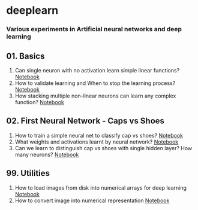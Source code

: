 # deeplearn
### Various experiments in Artificial neural networks and deep learning

## 01. **Basics**
1. Can single neuron with no activation learn simple linear functions? [Notebook](./1_neuron_guessing_linear_functions.ipynb)
2. How to validate learning and When to stop the learning process? [Notebook](./1_neuron_network_validation_and_early_stopping.ipynb)
3. How stacking multiple non-linear neurons can learn any complex function? [Notebook](./1_neuron_vs_layer_of_many_for_guessing_complex_functions.ipynb)

## 02. **First Neural Network - Caps vs Shoes**
1. How to train a simple neural net to classify cap vs shoes?
 [Notebook](./2_Deep_learning_to_classify_caps_vs_shoes.ipynb)
2. What weights and activations learnt by neural network? [Notebook](./2_Weights_learned_in_deep_learning_network.ipynb)
3. Can we learn to distinguish cap vs shoes with single hidden layer? How many neurons? [Notebook](./2_Single_hidden_layer_caps_vs_shoes.ipynb)

## 99. **Utilities**
1. How to load images from disk into numerical arrays for deep learning [Notebook](./Load_Image_files_into_numerical_array_like_Data_Generator.ipynb)
2. How to convert image into numerical representation [Notebook](./Convert_Image_to_numpy_array_for_deep_learning.ipynb)

